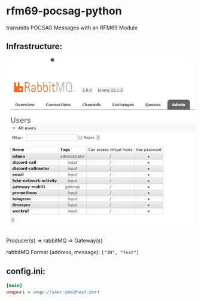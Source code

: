# rfm69-pocsag-python
transmits POCSAG Messages with an RFM69 Module
## Infrastructure:
![](doc/rabbitmq-users.jpg?raw=true)

Producer(s) => rabbitMQ => Gateway(s)

rabbitMQ Format (address, message): 
`["3D", "Text"]`
   
## config.ini:
```ini
[main]
amqpuri = amqp://user:pas@host:port
```
